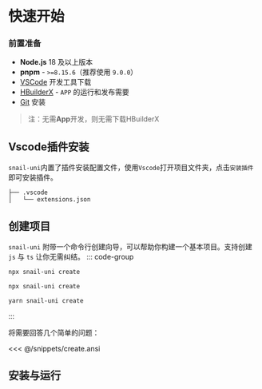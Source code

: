 # 快速开始
### 前置准备
  - **Node.js** 18 及以上版本
  - **pnpm** - `>=8.15.6`（推荐使用 `9.0.0`）
  - [VSCode](https://code.visualstudio.com/) 开发工具下载
  - [HBuilderX](https://www.dcloud.io/hbuilderx.html) - `APP` 的运行和发布需要
  - [Git](https://git-scm.com/download) 安装
> 注：无需**App**开发，则无需下载HBuilderX
     
## Vscode插件安装
`snail-uni`内置了插件安装配置文件，使用`Vscode`打开项目文件夹，点击`安装插件`即可安装插件。
```shell
├── .vscode
│   └── extensions.json
```

## 创建项目
`snail-uni` 附带一个命令行创建向导，可以帮助你构建一个基本项目。支持创建 `js` 与 `ts` 让你无需纠结。
::: code-group
```sh [npm]
npx snail-uni create
```
```sh [pnpm]
npx snail-uni create
```
```sh [yarn]
yarn snail-uni create
```
:::

将需要回答几个简单的问题：

<<< @/snippets/create.ansi

## 安装与运行

